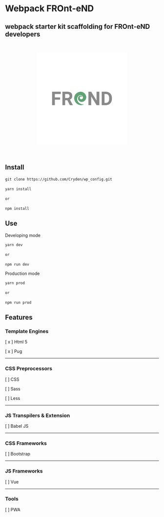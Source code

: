 # Webpack FROnt-eND
##  webpack starter kit scaffolding for FROnt-eND developers

</br>
  <p align='center'>
    <img  src='webpack/logo.png' width='300'/>
  </p>
</br>

## Install

```
git clone https://github.com/Cryden/wp_config.git

yarn install

or 

npm install
```

## Use

Developing mode

```
yarn dev

or

npm run dev
```

Production mode

```
yarn prod

or

npm run prod
```

## Features


### Template Engines

[ x ] Html 5

[ x ] Pug

___

### CSS Preprocessors

[ ] CSS

[ ] Sass

[ ] Less

___

### JS Transpilers & Extension

[ ] Babel JS 

___

### CSS Frameworks

[ ] Bootstrap

___

### JS Frameworks

[ ] Vue

___

### Tools

[ ] PWA